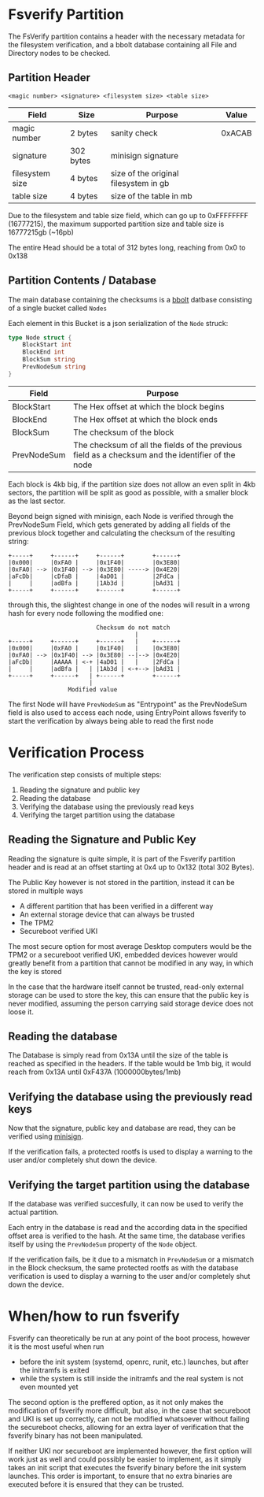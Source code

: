 # Fsverify Partition
The FsVerify partition contains a header with the necessary metadata for the filesystem verification, and a bbolt database containing all File and Directory nodes to be checked.

## Partition Header
`<magic number> <signature> <filesystem size> <table size>`

Field|Size|Purpose|Value
-----|----|-------|-----
magic number|2 bytes|sanity check|0xACAB
signature|302 bytes|minisign signature|
filesystem size|4 bytes|size of the original filesystem in gb
table size|4 bytes| size of the table in mb

Due to the filesystem and table size field, which can go up to 0xFFFFFFFF (16777215), the maximum supported partition size and table size is 16777215gb (~16pb)

The entire Head should be a total of 312 bytes long, reaching from 0x0 to 0x138

## Partition Contents / Database
The main database containing the checksums is a [bbolt](https://github.com/etcd-io/bbolt) datbase consisting of a single bucket called `Nodes`

Each element in this Bucket is a json serialization of the `Node` struck:
```go
type Node struct {
	BlockStart int
	BlockEnd int
	BlockSum string
	PrevNodeSum string
}
```

Field|Purpose
----|----
BlockStart|The Hex offset at which the block begins
BlockEnd|The Hex offset at which the block ends
BlockSum|The checksum of the block
PrevNodeSum|The checksum of all the fields of the previous field as a checksum and the identifier of the node

Each block is 4kb big, if the partition size does not allow an even split in 4kb sectors, the partition will be split as good as possible, with a smaller block as the last sector.

Beyond beign signed with minisign, each Node is verified through the PrevNodeSum Field, which gets generated by adding all fields of the previous block together and calculating the checksum of the resulting string:
```
+-----+     +------+     +------+        +------+
|0x000|     |0xFA0 |     |0x1F40|        |0x3E80|
|0xFA0| --> |0x1F40| --> |0x3E80| -----> |0x4E20|
|aFcDb|     |cDfaB |     |4aD01 |        |2FdCa |
|     |     |adBfa |     |1Ab3d |        |bAd31 |
+-----+     +------+     +------+        +------+
```
through this, the slightest change in one of the nodes will result in a wrong hash for every node following the modified one:
```
                         Checksum do not match
                                    |
+-----+     +------+     +------+   |    +------+
|0x000|     |0xFA0 |     |0x1F40|   |    |0x3E80|
|0xFA0| --> |0x1F40| --> |0x3E80| --|--> |0x4E20|
|aFcDb|     |AAAAA | <-+ |4aD01 |   |    |2FdCa |
|     |     |adBfa |   | |1Ab3d | <-+--> |bAd31 |
+-----+     +------+   | +------+        +------+
                       |
                 Modified value
```

The first Node will have `PrevNodeSum` as "Entrypoint" as the PrevNodeSum field is also used to access each node, using EntryPoint allows fsverify to start the verification by always being able to read the first node


# Verification Process
The verification step consists of multiple steps:

1. Reading the signature and public key
2. Reading the database
3. Verifying the database using the previously read keys
4. Verifying the target partition using the database

## Reading the Signature and Public Key
Reading the signature is quite simple, it is part of the Fsverify partition header and is read at an offset starting at 0x4 up to 0x132 (total 302 Bytes).

The Public Key however is not stored in the partition, instead it can be stored in multiple ways
- A different partition that has been verified in a different way
- An external storage device that can always be trusted
- The TPM2
- Secureboot verified UKI

The most secure option for most average Desktop computers would be the TPM2 or a secureboot verified UKI, embedded devices however would greatly benefit from a partition that cannot be modified in any way, in which the key is stored

In the case that the hardware itself cannot be trusted, read-only external storage can be used to store the key, this can ensure that the public key is never modified, assuming the person carrying said storage device does not loose it.

## Reading the database
The Database is simply read from 0x13A until the size of the table is reached as specified in the headers. If the table would be 1mb big, it would reach from 0x13A until 0xF437A (1000000bytes/1mb)

## Verifying the database using the previously read keys
Now that the signature, public key and database are read, they can be verified using [minisign](https://jedisct1.github.io/minisign/).

If the verification fails, a protected rootfs is used to display a warning to the user and/or completely shut down the device.

## Verifying the target partition using the database
If the database was verified succesfully, it can now be used to verify the actual partition.

Each entry in the database is read and the according data in the specified offset area is verified to the hash. At the same time, the database verifies itself by using the `PrevNodeSum` property of the `Node` object.

If the verification fails, be it due to a mismatch in `PrevNodeSum` or a mismatch in the Block checksum, the same protected rootfs as with the database verification is used to display a warning to the user and/or completely shut down the device.

# When/how to run fsverify
Fsverify can theoretically be run at any point of the boot process, however it is the most useful when run
- before the init system (systemd, openrc, runit, etc.) launches, but after the initramfs is exited
- while the system is still inside the initramfs and the real system is not even mounted yet

The second option is the preffered option, as it not only makes the modification of fsverify more difficult, but also, in the case that secureboot and UKI is set up correctly, can not be modified whatsoever without failing the secureboot checks, allowing for an extra layer of verification that the fsverify binary has not been manipulated.

If neither UKI nor secureboot are implemented however, the first option will work just as well and could possibly be easier to implement, as it simply takes an init script that executes the fsverify binary before the init system launches. This order is important, to ensure that no extra binaries are executed before it is ensured that they can be trusted.
